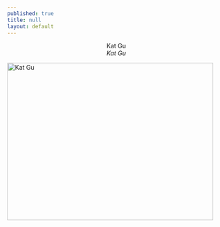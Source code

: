 ```yaml
---
published: true
title: null
layout: default
---
```


<div style="text-align:center;valign:top">Kat Gu</div>
<div style="text-align:center;valign:top"><i>Kat Gu</i></div>

<a href="https://fofnz.github.io/product1"><img src="https://i.imgur.com/hEgpars.jpg" title="Kat Gu" width="476" height="365" /></a>                                                                 
<br>



<br><br>


